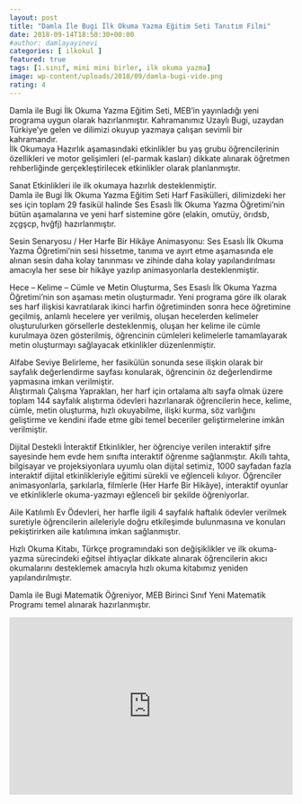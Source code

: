 ```yaml
---
layout: post
title: "Damla İle Bugi İlk Okuma Yazma Eğitim Seti Tanıtım Filmi"
date: 2018-09-14T18:50:30+00:00
#author: damlayayinevi
categories: [ ilkokul ]
featured: true
tags: [1.sınıf, mini mini birler, ilk okuma yazma]
image: wp-content/uploads/2018/09/damla-bugi-vide.png
rating: 4
---
```

Damla ile Bugi İlk Okuma Yazma Eğitim Seti, MEB’in yayınladığı yeni programa uygun olarak hazırlanmıştır. Kahramanımız Uzaylı Bugi, uzaydan Türkiye’ye gelen ve dilimizi okuyup yazmaya çalışan sevimli bir kahramandır.  
İlk Okumaya Hazırlık aşamasındaki etkinlikler bu yaş grubu öğrencilerinin özellikleri ve motor gelişimleri (el-parmak kasları) dikkate alınarak öğretmen rehberliğinde gerçekleştirilecek etkinlikler olarak planlanmıştır.

Sanat Etkinlikleri ile ilk okumaya hazırlık desteklenmiştir.  
Damla ile Bugi İlk Okuma Yazma Eğitim Seti Harf Fasikülleri, dilimizdeki her ses için toplam 29 fasikül halinde Ses Esaslı İlk Okuma Yazma Öğretimi’nin bütün aşamalarına ve yeni harf sistemine göre (elakin, omutüy, örıdsb, zçgşcp, hvğfj) hazırlanmıştır.

Sesin Senaryosu / Her Harfe Bir Hikâye Animasyonu: Ses Esaslı İlk Okuma Yazma Öğretimi’nin sesi hissetme, tanıma ve ayırt etme aşamasında ele alınan sesin daha kolay tanınması ve zihinde daha kolay yapılandırılması amacıyla her sese bir hikâye yazılıp animasyonlarla desteklenmiştir.

Hece &#8211; Kelime &#8211; Cümle ve Metin Oluşturma, Ses Esaslı İlk Okuma Yazma Öğretimi’nin son aşaması metin oluşturmadır. Yeni programa göre ilk olarak ses harf ilişkisi kavratılarak ikinci harfin öğretiminden sonra hece öğretimine geçilmiş, anlamlı hecelere yer verilmiş, oluşan hecelerden kelimeler oluşturulurken görsellerle desteklenmiş, oluşan her kelime ile cümle kurulmaya özen gösterilmiş, öğrencinin cümleleri kelimelerle tamamlayarak metin oluşturmayı sağlayacak etkinlikler düzenlenmiştir.

Alfabe Seviye Belirleme, her fasikülün sonunda sese ilişkin olarak bir sayfalık değerlendirme sayfası konularak, öğrencinin öz değerlendirme yapmasına imkan verilmiştir.  
Alıştırmalı Çalışma Yaprakları, her harf için ortalama altı sayfa olmak üzere toplam 144 sayfalık alıştırma ödevleri hazırlanarak öğrencilerin hece, kelime, cümle, metin oluşturma, hızlı okuyabilme, ilişki kurma, söz varlığını geliştirme ve kendini ifade etme gibi temel beceriler geliştirmelerine imkân verilmiştir.

Dijital Destekli İnteraktif Etkinlikler, her öğrenciye verilen interaktif şifre sayesinde hem evde hem sınıfta interaktif öğrenme sağlanmıştır. Akıllı tahta, bilgisayar ve projeksiyonlara uyumlu olan dijital setimiz, 1000 sayfadan fazla interaktif dijital etkinlikleriyle eğitimi sürekli ve eğlenceli kılıyor. Öğrenciler animasyonlarla, şarkılarla, filmlerle (Her Harfe Bir Hikâye), interaktif oyunlar ve etkinliklerle okuma-yazmayı eğlenceli bir şekilde öğreniyorlar.

Aile Katılımlı Ev Ödevleri, her harfle ilgili 4 sayfalık haftalık ödevler verilmek suretiyle öğrencilerin aileleriyle doğru etkileşimde bulunmasına ve konuları pekiştirirken aile katılımına imkan sağlanmıştır.

Hızlı Okuma Kitabı, Türkçe programındaki son değişiklikler ve ilk okuma-yazma sürecindeki eğitsel ihtiyaçlar dikkate alınarak öğrencilerin akıcı okumalarını desteklemek amacıyla hızlı okuma kitabımız yeniden yapılandırılmıştır.

Damla ile Bugi Matematik Öğreniyor, MEB Birinci Sınıf Yeni Matematik Programı temel alınarak hazırlanmıştır.

<iframe src="https://www.youtube.com/embed/MnSQIbquNu8?rel=0&amp;enablejsapi=1&amp;wmode=opaque" width="100%" height="315" frameborder="0" allowfullscreen="allowfullscreen"></iframe>